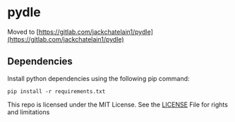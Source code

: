 # pydle

Moved to [https://gitlab.com/jackchatelain1/pydle](https://gitlab.com/jackchatelain1/pydle)

## Dependencies

Install python dependencies using the following pip command:

```command
pip install -r requirements.txt
```

This repo is licensed under the MIT License. See the [LICENSE](LICENSE)
File for rights and limitations
